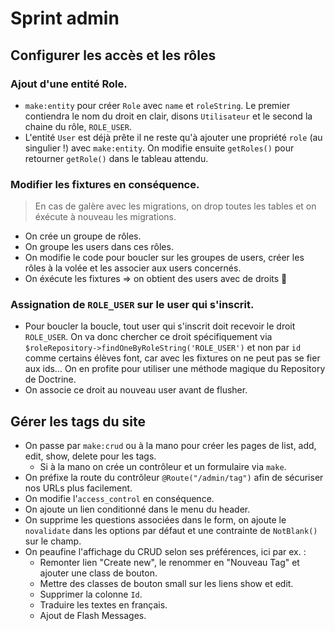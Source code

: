 # Sprint admin

## Configurer les accès et les rôles

### Ajout d'une entité Role.

- `make:entity` pour créer `Role` avec `name` et `roleString`. Le premier contiendra le nom du droit en clair, disons `Utilisateur` et le second la chaine du rôle, `ROLE_USER`.
- L'entité `User` est déjà prête il ne reste qu'à ajouter une propriété `role` (au singulier !) avec `make:entity`. On modifie ensuite `getRoles()` pour retourner `getRole()` dans le tableau attendu.

### Modifier les fixtures en conséquence.

> En cas de galère avec les migrations, on drop toutes les tables et on éxécute à nouveau les migrations.

- On crée un groupe de rôles.
- On groupe les users dans ces rôles.
- On modifie le code pour boucler sur les groupes de users, créer les rôles à la volée et les associer aux users concernés.
- On éxécute les fixtures => on obtient des users avec de droits :muscle:

### Assignation de `ROLE_USER` sur le user qui s'inscrit.

- Pour boucler la boucle, tout user qui s'inscrit doit recevoir le droit `ROLE_USER`. On va donc chercher ce droit spécifiquement via `$roleRepository->findOneByRoleString('ROLE_USER')` et non par `id` comme certains élèves font, car avec les fixtures on ne peut pas se fier aux ids... On en profite pour utiliser une méthode magique du Repository de Doctrine.
- On associe ce droit au nouveau user avant de flusher.

## Gérer les tags du site

- On passe par `make:crud` ou à la mano pour créer les pages de list, add, edit, show, delete pour les tags.
    - Si à la mano on crée un contrôleur et un formulaire via `make`.
- On préfixe la route du contrôleur `@Route("/admin/tag")` afin de sécuriser nos URLs plus facilement.
- On modifie l'`access_control` en conséquence.
- On ajoute un lien conditionné dans le menu du header.
- On supprime les questions associées dans le form, on ajoute le `novalidate` dans les options par défaut et une contrainte de `NotBlank()` sur le champ.
- On peaufine l'affichage du CRUD selon ses préférences, ici par ex. :
    - Remonter lien "Create new", le renommer en "Nouveau Tag" et ajouter une class de bouton.
    - Mettre des classes de bouton small sur les liens show et edit.
    - Supprimer la colonne `Id`.
    - Traduire les textes en français.
    - Ajout de Flash Messages.